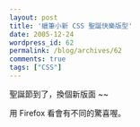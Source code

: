 ```yaml
---
layout: post
title: '蠟筆小新 CSS 聖誕快樂版型'
date: 2005-12-24
wordpress_id: 62
permalink: /blog/archives/62
comments: true
tags: ["CSS"]
---
```


聖誕節到了，換個新版面 ~~

用 Firefox 看會有不同的驚喜喔。
